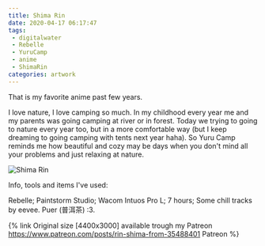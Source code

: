 ```yaml
---
title: Shima Rin
date: 2020-04-17 06:17:47
tags:
 - digitalwater
 - Rebelle
 - YuruCamp 
 - anime
 - ShimaRin
categories: artwork
---
```

That is my favorite anime past few years.

I love nature, I love camping so much. In my childhood every year me and my parents was going camping at river or in forest. Today we trying to going to nature every year too, but  in a more comfortable way (but I keep dreaming to going camping with tents next year haha). So Yuru Camp reminds me how beautiful and cozy may be days when you don't mind all your problems and just relaxing at nature.

![Shima Rin](https://i.imgur.com/wfWqLoJ.png)
<!-- more -->
Info, tools and items I've used:

Rebelle;
Paintstorm Studio;
Wacom Intuos Pro L;
7 hours;
Some chill tracks by eevee.
Puer (普洱茶) :3.

{% link Original size  [4400x3000] available trough my Patreon https://www.patreon.com/posts/rin-shima-from-35488401 Patreon %}
